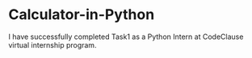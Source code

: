 # Calculator-in-Python
I have successfully completed Task1 as a Python Intern at CodeClause virtual internship program. 

